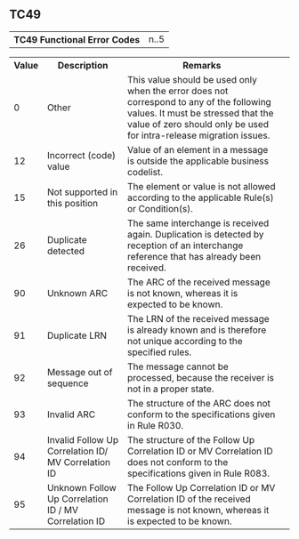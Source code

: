 ## TC49
<table>
 <tr>
  <th>
   TC49 Functional Error Codes
  </th>
  <td>
   n..5
  </td>
 </tr>
</table>
<table>
 <tr>
  <th>
   Value
  </th>
  <th>
   Description
  </th>
  <th>
   Remarks
  </th>
 </tr>
 <tr>
  <td>
   0
  </td>
  <td>
   Other
  </td>
  <td>
   This value should be used only when the error does not correspond to any of the following values. It must be stressed that the value of zero should only be used for intra-release migration issues.
  </td>
  <td>
  </td>
 </tr>
 <tr>
  <td>
   12
  </td>
  <td>
   Incorrect (code) value
  </td>
  <td>
   Value of an element in a message is outside the applicable business codelist.
  </td>
  <td>
  </td>
 </tr>
 <tr>
  <td>
   15
  </td>
  <td>
   Not supported in this position
  </td>
  <td>
   The element or value is not allowed according to the applicable Rule(s) or Condition(s).
  </td>
  <td>
  </td>
 </tr>
 <tr>
  <td>
   26
  </td>
  <td>
   Duplicate detected
  </td>
  <td>
   The same interchange is received again. Duplication is detected by reception of an interchange reference that has already been received.
  </td>
  <td>
  </td>
 </tr>
 <tr>
  <td>
   90
  </td>
  <td>
   Unknown ARC
  </td>
  <td>
   The ARC of the received message is not known, whereas it is expected to be known.
  </td>
  <td>
  </td>
 </tr>
 <tr>
  <td>
   91
  </td>
  <td>
   Duplicate LRN
  </td>
  <td>
   The LRN of the received message is already known and is therefore not unique according to the specified rules.
  </td>
  <td>
  </td>
 </tr>
 <tr>
  <td>
   92
  </td>
  <td>
   Message out of sequence
  </td>
  <td>
   The message cannot be processed, because the receiver is not in a proper state.
  </td>
  <td>
  </td>
 </tr>
 <tr>
  <td>
   93
  </td>
  <td>
   Invalid ARC
  </td>
  <td>
   The structure of the ARC does not conform to the specifications given in Rule R030.
  </td>
  <td>
  </td>
 </tr>
 <tr>
  <td>
   94
  </td>
  <td>
   Invalid Follow Up Correlation ID/ MV Correlation ID
  </td>
  <td>
   The structure of the Follow Up Correlation ID or MV Correlation ID does not conform to the specifications given in Rule R083.
  </td>
  <td>
  </td>
 </tr>
 <tr>
  <td>
   95
  </td>
  <td>
   Unknown Follow Up Correlation ID / MV Correlation ID
  </td>
  <td>
   The Follow Up Correlation ID or MV Correlation ID of the received message is not known, whereas it is expected to be known.
  </td>
  <td>
  </td>
 </tr>
</table>
